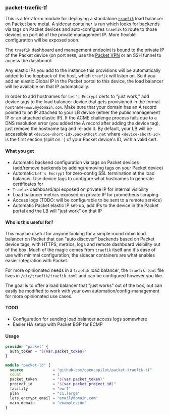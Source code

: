 ### packet-traefik-tf

This is a terraform module for deploying a standalone [`traefik`](https://traefik.io/) load balancer on Packet bare metal. A sidecar container is run which looks for backends via tags on Packet devices and auto-configures `traefik` to route to those devices on port `80` of the private management IP. More flexible configuration will be exposed soon.

The `traefik` dashboard and management endpoint is bound to the private IP of the Packet device (on port `8080`, use the [Packet VPN](https://help.packet.net/technical/infrastructure/doorman-customer-vpn) or an SSH tunnel to access the dashboard.

Any elastic IPs you add to the instance this provisions will be automatically added to the loopback of the host, which `traefik` will listen on. So if you add an elastic Global IP in the Packet portal to this device, the load balancer will be available on that IP automatically.

In order to add hostnames for `Let's Encrypt` certs to "just work," add device tags to the load balancer device that gets provisioned in the format `hostname=www.mydomain.com`. Make sure that your domain has an A record pointed to an IP attached to your LB device (either the public management IP or an attached elastic IP). If the ACME challenge process fails due to a DNS resolution error (you added the A record after adding the device tag), just remove the hostname tag and re-add it. By default, your LB will be accessible at `<device-short-id>.packethost.net` where `<device-short-id>` is the first section (split on `-`) of your Packet device's ID, with a valid cert.

#### What you get
- Automatic backend configuration via tags on Packet devices (add/remove backends by adding/removing tags on your Packet device)
- Automatic `Let's Encrypt` for zero-config SSL termination at the load balancer. Use device tags to configure what hostnames to generate certificates for
- `Traefik` dashboard/api exposed on private IP for internal visibility
- Load balancer metrics exposed on private IP for prometheus scraping
- Access logs (TODO: will be configurable to be sent to a remote service)
- Automatic Packet elastic IP set-up, add IPs to the device in the Packet portal and the LB will "just work" on that IP

#### Who is this useful for?

This may be useful for anyone looking for a simple round robin load balancer on Packet that can "auto discover" backends based on Packet device tags, with HTTPS, metrics, logs and remote dashboard visibility out of the box. Much of the magic comes from `traefik` itself and it's ease of use with minimal configuration; the sidecar containers are what enables easier integration with Packet.

For more opinionated needs in a `traefik` load balancer, the `traefik.toml` file lives in `/etc/traefik/traefik.toml` and can be configured however you like.

The goal is to offer a load balancer that "just works" out of the box, but can easily be modified to work with your own automation/config-management for more opinionated use cases.


#### TODO
- Configuration for sending load balancer access logs somewhere
- Easier HA setup with Packet BGP for ECMP

#### Usage

```tf
provider "packet" {
  auth_token = "${var.packet_token}"
}

module "packet-lb" {
  source             = "github.com/opencopilot/packet-traefik-tf"
  count              = 1
  packet_token       = "${var.packet_token}"
  project_id         = "${var.packet_project_id}"
  facility           = "ewr1"
  plan               = "c1.large"
  lets_encrypt_email = "email@domain.com"
  main_domain        = "example.com"
}
```
